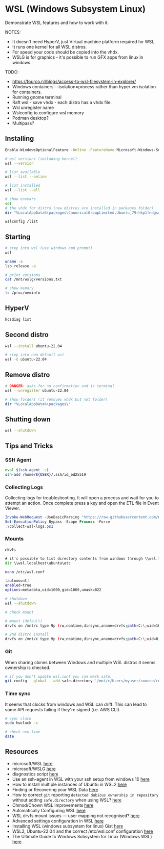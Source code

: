 # WSL (Windows Subsystem Linux)

Demonstrate WSL features and how to work with it.  

NOTES:

* It doesn't need HyperV, just Virtual machine platform required for WSL.  
* It runs one kernel for all WSL distros.  
* For speed your code should be copied into the vhdx.  
* WSLG is for graphics - it's possible to run GFX apps from linux in windows.  

TODO:

* https://fourco.nl/blogs/access-to-wsl-filesystem-in-explorer/
* Windows containers --isolation=process rather than hyper vm isolation for containers.
* Running gnome terminal
* Raft wsl - save vhdx - each distro has a vhdx file.
* Wsl unregister name
* Wslconfig to configure wsl memory  
* Podman desktop?
* Multipass?

## Installing

```sh
Enable-WindowsOptionalFeature -Online -FeatureName Microsoft-Windows-Subsystem-Linux 

# wsl versions (including kernel)
wsl --version

# list available 
wsl --list --online

# list installed
wsl --list --all 

# show envvars 
set
# the vhdx for distro (new distros are installed in packages folder)
dir "%LocalAppData%\packages\CanonicalGroupLimited.Ubuntu_79rhkp1fndgsc\localstate"

wslconfig /list
```

## Starting

```sh
# step into wsl (use windows cmd prompt)
wsl

uname -a 
lsb_release -a 

# print versions
cat /mnt/wslg/versions.txt

# show memory
ls /proc/meminfo
```

## HyperV

```sh
hcsdiag list
```

## Second distro

```sh
wsl --install ubuntu-22.04

# step into non default wsl
wsl -d ubuntu-22.04
```

## Remove distro

```sh
# DANGER: asks for no confirmation and is terminal 
wsl --unregister ubuntu-22.04

# show folders (it removes vhdx but not folder)
dir "%LocalAppData%\packages\"
```

## Shutting down

```sh
wsl --shutdown
```

## Tips and Tricks

### SSH Agent

```sh
eval $(ssh-agent -s)
ssh-add /home/${USER}/.ssh/id_ed25519
```

### Collecting Logs

Collecting logs for troubleshooting. It will open a process and wait for you to attempt an action. Once complete press a key and open the ETL file in Event Viewer.  

```ps1
Invoke-WebRequest -UseBasicParsing "https://raw.githubusercontent.com/microsoft/WSL/master/diagnostics/collect-wsl-logs.ps1" -OutFile collect-wsl-logs.ps1
Set-ExecutionPolicy Bypass -Scope Process -Force
.\collect-wsl-logs.ps1
```

### Mounts

drvfs

```cmd
# it's possible to list directory contents from windows through \\wsl.localhost
dir \\wsl.localhost\ubuntu\etc
```

```sh
nano /etc/wsl.conf

[automount]
enabled=true
options=metadata,uid=1000,gid=1000,umask=022

# shutdown 
wsl --shutdown

# check mount

# mount (default)
drvfs on /mnt/c type 9p (rw,noatime,dirsync,aname=drvfs;path=C:\;uid=1000;gid=1000;symlinkroot=/mnt/,mmap,access=client,msize=262144,trans=virtio)

# 2nd distro install
drvfs on /mnt/c type 9p (rw,noatime,dirsync,aname=drvfs;path=C:\;uid=0;gid=0;symlinkroot=/mnt/,mmap,access=client,msize=262144,trans=virtio)
```

### Git

When sharing clones between Windows and multiple WSL distros it seems ownership is checked.  

```sh
# if you don't update wsl.conf you can mark safe.  
git config --global --add safe.directory '/mnt/c/Users/myuser/source/repos/myrepo'
```

### Time sync

It seems that clocks from windows and WSL can drift.  This can lead to some API requests failing if they're signed (i.e. AWS CLI).

```sh
# sync clock
sudo hwclock -s

# check new time
date
```

## Resources

* microsoft/WSL [here](https://github.com/microsoft/WSL)
* microsoft/WSLG [here](https://github.com/microsoft/wslg)
* diagnostics script [here](https://github.com/Microsoft/WSL/blob/master/diagnostics/collect-wsl-logs.ps1)
* Use an ssh-agent in WSL with your ssh setup from windows 10 [here](https://pscheit.medium.com/use-an-ssh-agent-in-wsl-with-your-ssh-setup-in-windows-10-41756755993e)
* How to install multiple instances of Ubuntu in WSL2 [here](https://cloudbytes.dev/snippets/how-to-install-multiple-instances-of-ubuntu-in-wsl2)
* Finding or Recovering your WSL Data [here](https://christopherkibble.com/posts/wsl-vhdx-recovery/)
* How to correct `git` reporting `detected dubious ownership in repository` without adding `safe.directory` when using WSL? [here](https://stackoverflow.com/questions/73485958/how-to-correct-git-reporting-detected-dubious-ownership-in-repository-withou)
* Chmod/Chown WSL Improvements [here](https://devblogs.microsoft.com/commandline/chmod-chown-wsl-improvements/)  
* Automatically Configuring WSL [here](https://devblogs.microsoft.com/commandline/automatically-configuring-wsl/)  
* WSL drvfs mount issues — user mapping not recognised? [here](https://superuser.com/questions/1439265/wsl-drvfs-mount-issues-user-mapping-not-recognised)
* Advanced settings configuration in WSL [here](https://learn.microsoft.com/en-us/windows/wsl/wsl-config#configure-per-distro-launch-settings-with-wslconf)
* Installing WSL (windows subsystem for linux) Gist [here](https://gist.github.com/ecarlson94/283102ffd2f2473d41e7c9965be8fdd4)
* WSL2, Ubuntu-22.04 and the correct /etc/wsl.conf configuration [here](https://basila.medium.com/wsl2-ubuntu-22-04-and-the-correct-etc-wsl-conf-configuration-d332af95d770)  
* The Ultimate Guide to Windows Subsystem for Linux (Windows WSL) [here](https://adamtheautomator.com/windows-subsystem-for-linux/)  
